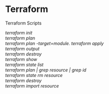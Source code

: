# Terraform
Terraform Scripts

*terraform init* <br>
*terraform plan* <br>
*terraform plan -target=module.<declared module name>*
*terraform apply* <br>
*terraform output* <br>
*terraform destroy* <br>
*terraform show* <br>
*terraform state list* <br>
*terraform plan | grep resource | grep id* <br>
*terraform state rm resource* <br>
*terraform destroy* <br>
*terraform import resource <ID>*
